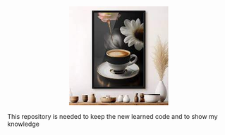 <p align="center">
  <img width="225" height="225" src="image/Untitled.jpeg">
</p>


This repository is needed to keep the new learned code and to show my knowledge
